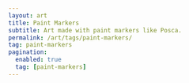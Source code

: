 ```yaml
---
layout: art
title: Paint Markers
subtitle: Art made with paint markers like Posca.
permalink: /art/tags/paint-markers/
tag: paint-markers
pagination:
  enabled: true
  tag: [paint-markers]
---
```

